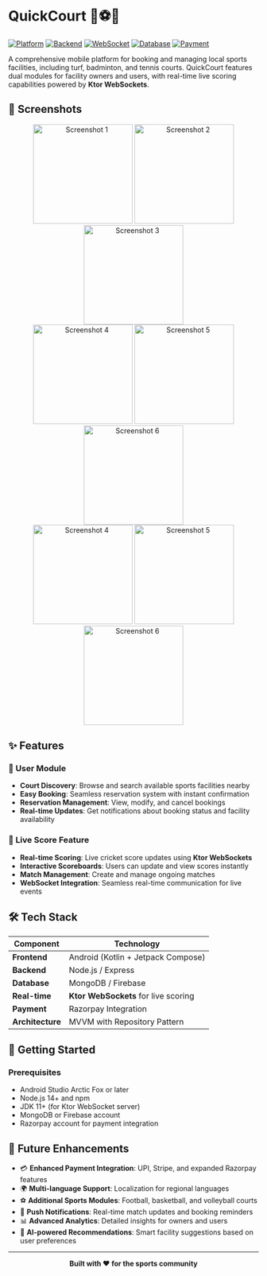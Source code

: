 # QuickCourt 🏏⚽🏸

[![Platform](https://img.shields.io/badge/Platform-Android-green.svg)](https://developer.android.com/)
[![Backend](https://img.shields.io/badge/Backend-Node.js-brightgreen.svg)](https://nodejs.org/)
[![WebSocket](https://img.shields.io/badge/WebSocket-Ktor-blue.svg)](https://ktor.io/)
[![Database](https://img.shields.io/badge/Database-MongoDB%20%7C%20Firebase-orange.svg)](https://www.mongodb.com/)
[![Payment](https://img.shields.io/badge/Payment-Razorpay-purple.svg)](https://razorpay.com/)

A comprehensive mobile platform for booking and managing local sports facilities, including turf, badminton, and tennis courts. QuickCourt features dual modules for facility owners and users, with real-time live scoring capabilities powered by **Ktor WebSockets**.

## 📱 Screenshots

<div align="center">
  <img src="assets/s1.jpg" width="200" alt="Screenshot 1"/>
  <img src="assets/s2.jpg" width="200" alt="Screenshot 2"/>
  <img src="assets/s3.jpg" width="200" alt="Screenshot 3"/>
</div>
<div align="center">
  <img src="assets/s4.jpg" width="200" alt="Screenshot 4"/>
  <img src="assets/s5.jpg" width="200" alt="Screenshot 5"/>
  <img src="assets/s6.jpg" width="200" alt="Screenshot 6"/>
</div>
<div align="center">
  <img src="assets/s7.jpg" width="200" alt="Screenshot 4"/>
  <img src="assets/s8.jpg" width="200" alt="Screenshot 5"/>
  <img src="assets/s9.jpg" width="200" alt="Screenshot 6"/>
</div>

## ✨ Features

### 👥 User Module
- **Court Discovery**: Browse and search available sports facilities nearby
- **Easy Booking**: Seamless reservation system with instant confirmation
- **Reservation Management**: View, modify, and cancel bookings
- **Real-time Updates**: Get notifications about booking status and facility availability

### 🔴 Live Score Feature
- **Real-time Scoring**: Live cricket score updates using **Ktor WebSockets**
- **Interactive Scoreboards**: Users can update and view scores instantly
- **Match Management**: Create and manage ongoing matches
- **WebSocket Integration**: Seamless real-time communication for live events

## 🛠️ Tech Stack

| Component | Technology |
|-----------|------------|
| **Frontend** | Android (Kotlin + Jetpack Compose) |
| **Backend** | Node.js / Express |
| **Database** | MongoDB / Firebase |
| **Real-time** | **Ktor WebSockets** for live scoring |
| **Payment** | Razorpay Integration |
| **Architecture** | MVVM with Repository Pattern |

## 🚀 Getting Started

### Prerequisites
- Android Studio Arctic Fox or later
- Node.js 14+ and npm
- JDK 11+ (for Ktor WebSocket server)
- MongoDB or Firebase account
- Razorpay account for payment integration


## 🔮 Future Enhancements

- 💳 **Enhanced Payment Integration**: UPI, Stripe, and expanded Razorpay features
- 🌍 **Multi-language Support**: Localization for regional languages
- ⚽ **Additional Sports Modules**: Football, basketball, and volleyball courts
- 📱 **Push Notifications**: Real-time match updates and booking reminders
- 📊 **Advanced Analytics**: Detailed insights for owners and users
- 🤖 **AI-powered Recommendations**: Smart facility suggestions based on user preferences


---

<div align="center">
  <strong>Built with ❤️ for the sports community</strong>
</div>

